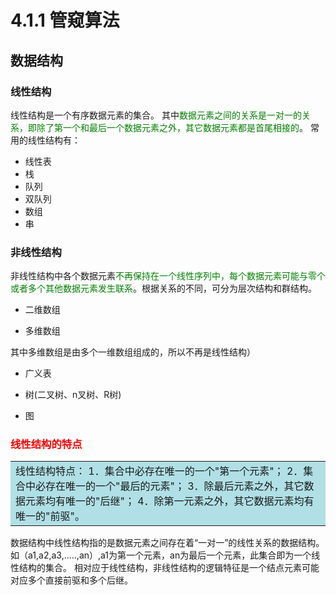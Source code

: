 # 4.1.1 管窥算法

## 数据结构

### 线性结构

线性结构是一个有序数据元素的集合。 其中<font color=#008000>数据元素之间的关系是一对一的关系，即除了第一个和最后一个数据元素之外，其它数据元素都是首尾相接的</font>。
常用的线性结构有：

- 线性表 
- 栈 
- 队列 
- 双队列 
- 数组 
- 串

### 非线性结构

非线性结构中各个数据元素<font color=#008000>不再保持在一个线性序列中，每个数据元素可能与零个或者多个其他数据元素发生联系</font>。根据关系的不同，可分为层次结构和群结构。

- 二维数组

- 多维数组

其中多维数组是由多个一维数组组成的，所以不再是线性结构）


- 广义表

- 树(二叉树、n叉树、R树)

- 图

###  <font color=red>线性结构的特点</font>

<table><tr><td bgcolor=PowderBlue>
线性结构特点：
1．集合中必存在唯一的一个"第一个元素"；
2．集合中必存在唯一的一个"最后的元素"；
3．除最后元素之外，其它数据元素均有唯一的"后继"；
4．除第一元素之外，其它数据元素均有唯一的"前驱"。

</td></tr></table>
数据结构中线性结构指的是数据元素之间存在着“一对一”的线性关系的数据结构。
如（a1,a2,a3,.....,an）,a1为第一个元素，an为最后一个元素，此集合即为一个线性结构的集合。
相对应于线性结构，非线性结构的逻辑特征是一个结点元素可能对应多个直接前驱和多个后继。
